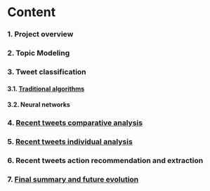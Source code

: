 # Content

### 1. Project overview
### 2. Topic Modeling
### 3. Tweet classification
#### 3.1. [Traditional algorithms](tweets_classification.md)
#### 3.2. Neural networks
### 4. [Recent tweets comparative analysis](tweets_comparative_analysis.md)
### 5. [Recent tweets individual analysis](tweets_individual_analysis.md)
### 6. Recent tweets action recommendation and extraction
### 7. [Final summary and future evolution](future_evolution.md)

